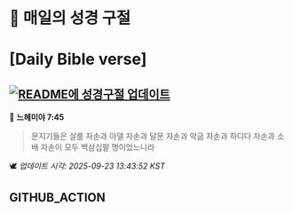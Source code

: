 # 🙏 매일의 성경 구절
# [Daily Bible verse]
## [![README에 성경구절 업데이트](https://github.com/DONGSUKA/first_test/actions/workflows/update-readme-bible.yml/badge.svg)](https://github.com/DONGSUKA/first_test/actions/workflows/update-readme-bible.yml)
<!-- START_BIBLE_VERSE -->
📖 **느헤미야 7:45**
> 문지기들은 살룸 자손과 아델 자손과 달문 자손과 악굽 자손과 하디다 자손과 소배 자손이 모두 백삼십팔 명이었느니라

🕊️ _업데이트 시각: 2025-09-23 13:43:52 KST_
  <!-- END_BIBLE_VERSE -->
## GITHUB_ACTION
